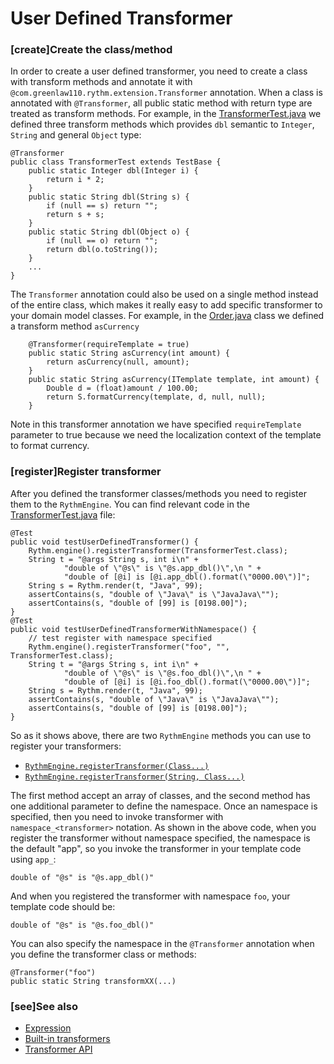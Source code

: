 # User Defined Transformer

### [create]Create the class/method

In order to create a user defined transformer, you need to create a class with transform methods and annotate it with `@com.greenlaw110.rythm.extension.Transformer` annotation. When a class is annotated with `@Transformer`, all public static method with return type are treated as transform methods. For example, in the [TransformerTest.java](https://github.com/greenlaw110/Rythm/blob/master/src/test/java/com/greenlaw110/rythm/advanced/TransformerTest.java) we defined three transform methods which provides `dbl` semantic to `Integer`, `String` and general `Object` type:

```lang-java
@Transformer
public class TransformerTest extends TestBase {
    public static Integer dbl(Integer i) {
        return i * 2;
    }
    public static String dbl(String s) {
        if (null == s) return "";
        return s + s;
    }
    public static String dbl(Object o) {
        if (null == o) return "";
        return dbl(o.toString());
    }
    ...
}
```

The `Transformer` annotation could also be used on a single method instead of the entire class, which makes it really easy to add specific transformer to your domain model classes. For example, in the [Order.java](https://github.com/greenlaw110/rythmfiddle/blob/master/app/demo/Order.java) class we defined a transform method `asCurrency`

```lang-java
    @Transformer(requireTemplate = true)
    public static String asCurrency(int amount) {
        return asCurrency(null, amount);
    }
    public static String asCurrency(ITemplate template, int amount) {
        Double d = (float)amount / 100.00;
        return S.formatCurrency(template, d, null, null);
    }
```

<div class="alert alert-info">Note in this transformer annotation we have specified <code>requireTemplate</code> parameter to true because we need the localization context of the template to format currency.</div>

### [register]Register transformer

After you defined the transformer classes/methods you need to register them to the `RythmEngine`. You can find relevant code in the [TransformerTest.java](https://github.com/greenlaw110/Rythm/blob/master/src/test/java/com/greenlaw110/rythm/advanced/TransformerTest.java) file:

```lang-java
@Test
public void testUserDefinedTransformer() {
    Rythm.engine().registerTransformer(TransformerTest.class);
    String t = "@args String s, int i\n" +
            "double of \"@s\" is \"@s.app_dbl()\",\n " +
            "double of [@i] is [@i.app_dbl().format(\"0000.00\")]";
    String s = Rythm.render(t, "Java", 99);
    assertContains(s, "double of \"Java\" is \"JavaJava\"");
    assertContains(s, "double of [99] is [0198.00]");
}
@Test
public void testUserDefinedTransformerWithNamespace() {
    // test register with namespace specified
    Rythm.engine().registerTransformer("foo", "", TransformerTest.class);
    String t = "@args String s, int i\n" +
            "double of \"@s\" is \"@s.foo_dbl()\",\n " +
            "double of [@i] is [@i.foo_dbl().format(\"0000.00\")]";
    String s = Rythm.render(t, "Java", 99);
    assertContains(s, "double of \"Java\" is \"JavaJava\"");
    assertContains(s, "double of [99] is [0198.00]");
}
```

So as it shows above, there are two `RythmEngine` methods you can use to register your transformers:

<ul>
<li>
<a href="http://rythmengine.org/api/com/greenlaw110/rythm/RythmEngine.html#registerTransformer(java.lang.Class...)"><code>RythmEngine.registerTransformer(Class...)</code></a>
</li>
<li>
<a href="http://rythmengine.org/api/com/greenlaw110/rythm/RythmEngine.html#registerTransformer(java.lang.String, java.lang.String, java.lang.Class...)"><code>RythmEngine.registerTransformer(String, Class...)</code></a>
</li>
</ul>

The first method accept an array of classes, and the second method has one additional parameter to define the namespace. Once an namespace is specified, then you need to invoke transformer with `namespace_<transformer>` notation. As shown in the above code, when you register the transformer without namespace specified, the namespace is the default "app", so you invoke the transformer in your template code using `app_`:

```lang-java
double of "@s" is "@s.app_dbl()"
``` 

And when you registered the transformer with namespace `foo`, your template code should be:

```lang-java
double of "@s" is "@s.foo_dbl()"
```

You can also specify the namespace in the `@Transformer` annotation when you define the transformer class or methods:

```lang-java
@Transformer("foo")
public static String transformXX(...)
```

### [see]See also

* [Expression](template_guide.md#expression)
* [Built-in transformers](builtin_transformer.md)
* [Transformer API](http://rythmengine.org/api/com/greenlaw110/rythm/extension/Transformer.html)

